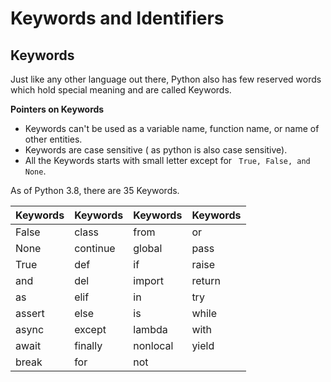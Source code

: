 # Keywords and Identifiers

## Keywords

Just like any other language out there, Python also has few reserved words which hold special meaning and are called Keywords.

**Pointers on Keywords**

- Keywords can't be used as a variable name, function name, or name of other entities.
- Keywords are case sensitive ( as python is also case sensitive).
- All the Keywords starts with small letter except for ` True, False, and None`.

As of Python 3.8, there are 35 Keywords.

| Keywords | Keywords | Keywords | Keywords |
| -------- | -------- | -------- | -------- |
| False    | class    | from     | or       |
| None     | continue | global   | pass     |
| True     | def      | if       | raise    |
| and      | del      | import   | return   |
| as       | elif     | in       | try      |
| assert   | else     | is       | while    |
| async    | except   | lambda   | with     |
| await    | finally  | nonlocal | yield    |
| break    | for      | not      |
